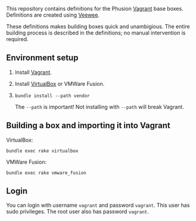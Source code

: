 This repository contains definitions for the Phusion [Vagrant](http://www.vagrantup.com/) base boxes. Definitions are created using [Veewee](https://github.com/jedi4ever/veewee).

These definitions makes building boxes quick and unambigious. The entire building process is described in the definitions; no manual intervention is required.

## Environment setup

 1. Install [Vagrant](http://www.vagrantup.com/).
 2. Install [VirtualBox](https://www.virtualbox.org/) or VMWare Fusion.
 3. `bundle install --path vendor`

    The `--path` is important! Not installing with `--path` will break Vagrant.

## Building a box and importing it into Vagrant

VirtualBox:

    bundle exec rake virtualbox

VMWare Fusion:

    bundle exec rake vmware_fusion

## Login

You can login with username `vagrant` and password `vagrant`. This user has sudo privileges. The root user also has password `vagrant`.
